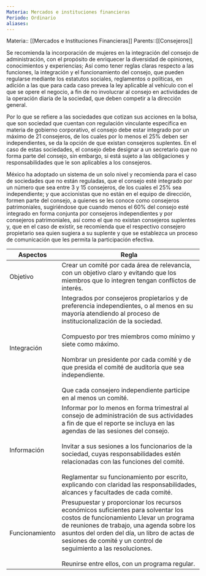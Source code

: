 ```yaml
---
Materia: Mercados e instituciones financieras
Periodo: Ordinario
aliases:
---
```

Materia:: [[Mercados e Instituciones Financieras]]
Parents::[[Consejeros]]

Se recomienda la incorporación de mujeres en la integración del consejo de administración, con el propósito de enriquecer la diversidad de opiniones, conocimientos y experiencias; Así como tener reglas claras respecto a las funciones, la integración y el funcionamiento del consejo, que pueden regularse mediante los estatutos sociales, reglamentos o políticas, en adición a las que para cada caso prevea la ley aplicable al vehículo con el que se opere el negocio, a fin de no involucrar al consejo en actividades de la operación diaria de la sociedad, que deben competir a la dirección general. 

Por lo que se refiere a las sociedades que cotizan sus acciones en la bolsa, que son sociedad que cuentan con regulación vinculante específica en materia de gobierno corporativo, el consejo debe estar integrado por un máximo de 21 consejeros, de los cuales por lo menos el 25% deben ser independientes, se da la opción de que existan consejeros suplentes. En el caso de estas sociedades, el consejo debe designar a un secretario que no forma parte del consejo, sin embargo, si está sujeto a las obligaciones y responsabilidades que le son aplicables a los consejeros. 

México ha adoptado un sistema de un solo nivel y recomienda para el caso de sociedades que no están reguladas, que el consejo esté integrado por un número que sea entre 3 y 15 consejeros, de los cuales el 25% sea independiente; y que accionistas que no están en el equipo de dirección, formen parte del consejo, a quienes se les conoce como consejeros patrimoniales, sugiriéndose que cuando menos el 60% del consejo esté integrado en forma conjunta por consejeros independientes y por consejeros patrimoniales, así como el que no existan consejeros suplentes y, que en el caso de existir, se recomienda que el respectivo consejero propietario sea quien sugiera a su suplente y que se establezca un proceso de comunicación que les permita la participación efectiva. 

| Aspectos       | Regla                                                                                                                                                                                                                                                                                                                                                                                                                                                      |
| -------------- | ---------------------------------------------------------------------------------------------------------------------------------------------------------------------------------------------------------------------------------------------------------------------------------------------------------------------------------------------------------------------------------------------------------------------------------------------------------- |
| Objetivo       | Crear un comité por cada área de relevancia, con un objetivo claro y evitando que los miembros que lo integren tengan conflictos de interés.                                                                                                                                                                                                                                                                                                               |
| Integración    | Integrados por consejeros propietarios y de preferencia independientes, o al menos en su mayoría atendiendo al proceso de institucionalización de la sociedad. <br><br>Compuesto por tres miembros como mínimo y siete como máximo.<br><br>Nombrar un presidente por cada comité y de que presida el comité de auditoría que sea independiente. <br><br>Que cada consejero independiente participe en al menos un comité.                                  |
| Información    | Informar por lo menos en forma trimestral al consejo de administración de sus actividades a fin de que el reporte se incluya en las agendas de las sesiones del consejo.<br><br>Invitar a sus sesiones a los funcionarios de la sociedad, cuyas responsabilidades estén relacionadas con las funciones del comité. <br><br>Reglamentar su funcionamiento por escrito, explicando con claridad las responsabilidades, alcances y facultades de cada comité. |
| Funcionamiento | Presupuestar y proporcionar los recursos económicos suficientes para solventar los costos de funcionamiento Llevar un programa de reuniones de trabajo, una agenda sobre los asuntos del orden del día, un libro de actas de sesiones de comité y un control de seguimiento a las resoluciones.<br><br>Reunirse entre ellos, con un programa regular.                                                                                                      |